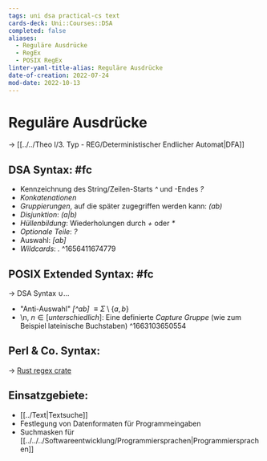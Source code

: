```yaml
---
tags: uni dsa practical-cs text
cards-deck: Uni::Courses::DSA
completed: false
aliases:
  - Reguläre Ausdrücke
  - RegEx
  - POSIX RegEx
linter-yaml-title-alias: Reguläre Ausdrücke
date-of-creation: 2022-07-24
mod-date: 2022-10-13
---
```


# Reguläre Ausdrücke
→ [[../../Theo I/3. Typ - REG/Deterministischer Endlicher Automat|DFA]]

## DSA Syntax: #fc
- Kennzeichnung des String/Zeilen-Starts *\^* und -Endes *?*
- *Konkatenationen*
- *Gruppierungen*, auf die später zugegriffen werden kann: *(ab)*
- *Disjunktion*: *(a|b)*
- *Hüllenbildung*: Wiederholungen durch *+* oder *\**
- *Optionale Teile*: *?*
- Auswahl: *[ab]*
- *Wildcards*: *.*
^1656411674779

## POSIX Extended Syntax: #fc
→ DSA Syntax $\cup\dots$
- "Anti-Auswahl" *[\^ab]* $\equiv\Sigma\setminus\{a,b\}$
- \\n, $n\in[unterschiedlich]$: Eine definierte *Capture Gruppe* (wie zum Beispiel lateinische Buchstaben)
^1663103650554

## Perl & Co. Syntax:
→ [Rust regex crate](https://docs.rs/regex/latest/regex/)

## Einsatzgebiete:
- [[../Text|Textsuche]]
- Festlegung von Datenformaten für Programmeingaben
- Suchmasken für [[../../../Softwareentwicklung/Programmiersprachen|Programmiersprachen]]
